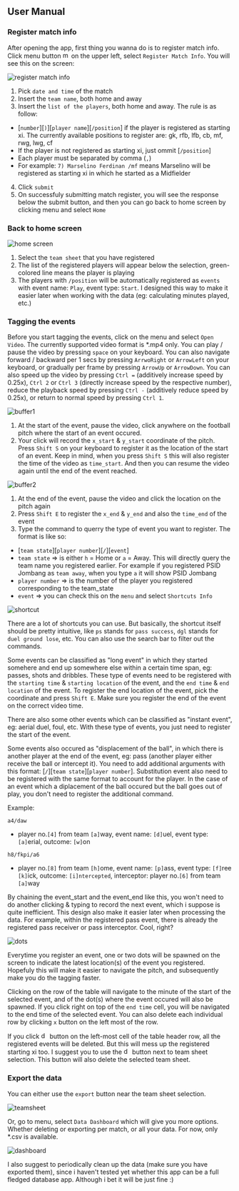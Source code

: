 ## User Manual

### Register match info

After opening the app, first thing you wanna do is to register match info. Click menu button <img src="public/buttons/menu.svg" alt="menu" width="15" height="15"> on the upper left, select `Register Match Info`.
You will see this on the screen:

![register match info](public/screenshots/register.jpg)

1. Pick `date and time` of the match
2. Insert the `team name`, both home and away
3. Insert the `list of the players`, both home and away. The rule is as follow:
  * [`number`][`)`][`player name`][`/position`] if the player is registered as starting xi. The currently available positions to register are: gk, rfb, lfb, cb, mf, rwg, lwg, cf
  * If the player is not registered as starting xi, just ommit [`/position`]
  * Each player must be separated by comma (`,`)
  * For example: `7) Marselino Ferdinan /mf` means Marselino will be registered as starting xi in which he started as a Midfielder
4. Click `submit`
5. On successfuly submitting match register, you will see the response below the submit button, and then you can go back to home screen by clicking menu and select `Home`

### Back to home screen

![home screen](public/screenshots/homescreen.jpg)

1. Select the `team sheet` that you have registered
2. The list of the registered players will appear below the selection, green-colored line means the player is playing
3. The players  with `/position` will be automatically registered as `events` with event name: `Play`, event type: `Start`. I designed this way to make it easier later when working with the data (eg: calculating minutes played, etc.)

### Tagging the events

Before you start tagging the events, click on the menu and select `Open Video`. The currently supported video format is *.mp4 only.
You can play / pause the video by pressing `space` on your keyboard. You can also navigate forward / backward per 1 secs by pressing `ArrwoRight` or `ArrowLeft` on your keyboard, or gradually per frame by pressing `ArrowUp` or `ArrowDown`.
You can also speed up the video by pressing `Ctrl =` (additively increase speed by 0.25x), `Ctrl 2` or `Ctrl 3` (directly increase speed by the respective number), reduce the playback speed by pressing `Ctrl -` (additively reduce speed by 0.25x), or return to normal speed by pressing `Ctrl 1`.

![buffer1](public/screenshots/buffer1.jpg)

1. At the start of the event, pause the video, click anywhere on the football pitch where the start of an event occured.
2. Your click will record the `x_start` & `y_start` coordinate of the pitch. Press `Shift S` on your keyboard to register it as the location of the start of an event. Keep in mind, when you press `Shift S` this will also register the time of the video as `time_start`. And then you can resume the video again until the end of the event reached.

![buffer2](public/screenshots/buffer2.jpg)

1. At the end of the event, pause the video and click the location on the pitch again
2. Press `Shift E` to register the `x_end` & `y_end` and also the `time_end` of the event
3. Type the command to querry the type of event you want to register. The format is like so:
  * [`team state`][`player number`][`/`][`event`]
  * `team state` => is either `h` = Home or `a` = Away. This will directly query the team name you registered earlier. For example if you registered PSID Jombang as `team away`, when you type `a` it will show PSID Jombang
  * `player number` => is the number of the player you registered corresponding to the team_state
  * `event` => you can check this on the `menu` and select `Shortcuts Info`

![shortcut](public/screenshots/shortcut.jpg)

There are a lot of shortcuts you can use. But basically, the shortcut itself should be pretty intuitive, like `ps` stands for `pass success`, `dgl` stands for `duel ground lose`, etc.
You can also use the search bar to filter out the commands.

Some events can be classified as "long event" in which they started somehere and end up somewhere else within a certain time span, eg: passes, shots and dribbles.
These type of events need to be registered with the `starting time` & `starting location` of the event, and the `end time` & `end location` of the event.
To register the end location of the event, pick the coordinate and press `Shift E`.
Make sure you register the end of the event on the correct video time.

There are also some other events which can be classified as "instant event", eg: aerial duel, foul, etc.
With these type of events, you just need to register the start of the event.

Some events also occured as "displacement of the ball", in which there is another player at the end of the event, eg: pass (another player either receive the ball or intercept it).
You need to add additional arguments with this format: [`/`][`team state`][`player number`]. Substitution event also need to be registered with the same format to account for the player.
In the case of an event which a diplacement of the ball occured but the ball goes out of play, you don't need to register the additional command.

Example:

`a4/daw`
* player no.`[4]` from team `[a]`way, event name: `[d]`uel, event type: `[a]`erial, outcome: `[w]`on

`h8/fkpi/a6`
* player no.`[8]` from team `[h]`ome, event name: `[p]`ass, event type: `[f]`ree `[k]`ick, outcome: `[i]ntercepted`, interceptor: player no.`[6]` from team `[a]`way

By chaining the event_start and the event_end like this, you won't need to do another clicking & typing to record the next event, which i suppose is quite inefficient.
This design also make it easier later when processing the data. For example, within the registered pass event, there is already the registered pass receiver or pass interceptor. Cool, right?

![dots](public/screenshots/dots.jpg)

Everytime you register an event, one or two dots will be spawned on the screen to indicate the latest location(s) of the event you registered.
Hopefuly this will make it easier to navigate the pitch, and subsequently make you do the tagging faster.

Clicking on the row of the table will navigate to the minute of the start of the selected event, and of the dot(s) where the event occured will also be spawned.
If you click right on top of the `end time` cell, you will be navigated to the end time of the selected event.
You can also delete each individual row by clicking `x` button on the left most of the row.

If you click <img src="public/buttons/delete.svg" alt="delete" width="15" height="15"> button on the left-most cell of the table header row, all the registered events will be deleted.
But this will mess up the registered starting xi too. I suggest you to use the <img src="public/buttons/delete.svg" alt="delete" width="15" height="15"> button next to team sheet selection.
This button will also delete the selected team sheet.

### Export the data

You can either use the `export` button near the team sheet selection.

![teamsheet](public/screenshots/team_sheet.jpg)

Or, go to menu, select `Data Dashboard` which will give you more options.
Whether deleting or exporting per match, or all your data.
For now, only *.csv is available.

![dashboard](public/screenshots/dashboard.jpg)

I also suggest to periodically clean up the data (make sure you have exported them), since i haven't tested yet whether this app can be a full fledged database app.
Although i bet it will be just fine :)
